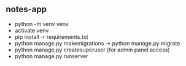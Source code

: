 ## notes-app

- python -m venv venv
- activate venv
- pip install -r requirements.txt
- python manage.py makemigrations -> python manage.py migrate
- python manage.py createsuperuser (for admin panel access)
- python manage.py runserver
